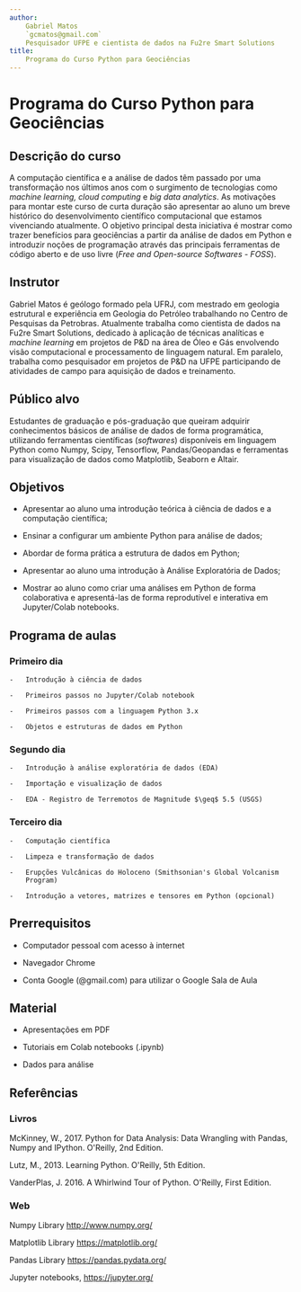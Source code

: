 ```yaml
---
author:
    Gabriel Matos
    `gcmatos@gmail.com`
    Pesquisador UFPE e cientista de dados na Fu2re Smart Solutions
title:
    Programa do Curso Python para Geociências
---
```

# Programa do Curso Python para Geociências

## Descrição do curso
A computação científica e a análise de dados têm passado por uma transformação nos últimos anos com o surgimento de tecnologias como *machine learning, cloud computing* e *big data analytics*. As motivações para montar este curso de curta duração são apresentar ao aluno um breve histórico do desenvolvimento científico computacional que estamos vivenciando atualmente. O objetivo principal desta iniciativa é mostrar como trazer benefícios para geociências a partir da análise de dados em Python e introduzir noções de programação através das principais ferramentas de código aberto e de uso livre (*Free and Open-source Softwares - FOSS*).

## Instrutor

Gabriel Matos é geólogo formado pela UFRJ, com mestrado em geologia
estrutural e experiência em Geologia do Petróleo trabalhando no Centro
de Pesquisas da Petrobras. Atualmente trabalha como cientista de dados
na Fu2re Smart Solutions, dedicado à aplicação de técnicas analíticas e
*machine learning* em projetos de P&D na área de Óleo e Gás envolvendo
visão computacional e processamento de linguagem natural. Em paralelo,
trabalha como pesquisador em projetos de P&D na UFPE participando de
atividades de campo para aquisição de dados e treinamento.

## Público alvo

Estudantes de graduação e pós-graduação que queiram adquirir
conhecimentos básicos de análise de dados de forma programática,
utilizando ferramentas científicas (*softwares*) disponíveis em
linguagem Python como Numpy, Scipy, Tensorflow, Pandas/Geopandas e
ferramentas para visualização de dados como Matplotlib, Seaborn e
Altair.

## Objetivos

-   Apresentar ao aluno uma introdução teórica à ciência de dados e a
    computação científica;

-   Ensinar a configurar um ambiente Python para análise de dados;

-   Abordar de forma prática a estrutura de dados em Python;

-   Apresentar ao aluno uma introdução à Análise Exploratória de Dados;

-   Mostrar ao aluno como criar uma análises em Python de forma
    colaborativa e apresentá-las de forma reprodutível e interativa em
    Jupyter/Colab notebooks.
## Programa de aulas

### Primeiro dia

    -   Introdução à ciência de dados

    -   Primeiros passos no Jupyter/Colab notebook

    -   Primeiros passos com a linguagem Python 3.x

    -   Objetos e estruturas de dados em Python

### Segundo dia

    -   Introdução à análise exploratória de dados (EDA)

    -   Importação e visualização de dados

    -   EDA - Registro de Terremotos de Magnitude $\geq$ 5.5 (USGS)

### Terceiro dia

    -   Computação científica

    -   Limpeza e transformação de dados

    -   Erupções Vulcânicas do Holoceno (Smithsonian's Global Volcanism
        Program)

    -   Introdução a vetores, matrizes e tensores em Python (opcional)

## Prerrequisitos

-   Computador pessoal com acesso à internet

-   Navegador Chrome

-   Conta Google (\@gmail.com) para utilizar o Google Sala de Aula

## Material

-   Apresentações em PDF

-   Tutoriais em Colab notebooks (.ipynb)

-   Dados para análise

## Referências

### Livros

McKinney, W., 2017. Python for Data Analysis: Data Wrangling with
Pandas, Numpy and IPython. O'Reilly, 2nd Edition.

Lutz, M., 2013. Learning Python. O'Reilly, 5th Edition.

VanderPlas, J. 2016. A Whirlwind Tour of Python. O'Reilly, First
Edition.

### Web

Numpy Library <http://www.numpy.org/>

Matplotlib Library <https://matplotlib.org/>

Pandas Library <https://pandas.pydata.org/>

Jupyter notebooks, <https://jupyter.org/>
